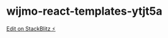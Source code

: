 # wijmo-react-templates-ytjt5a

[Edit on StackBlitz ⚡️](https://stackblitz.com/edit/wijmo-react-templates-ytjt5a)